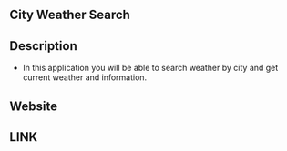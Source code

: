 ## City Weather Search


## Description
- In this application you will be able to search weather by city and get current weather and information.

## Website 

## LINK

